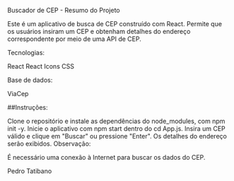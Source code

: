 Buscador de CEP - Resumo do Projeto

Este é um aplicativo de busca de CEP construído com React. Permite que os usuários insiram um CEP e obtenham detalhes do endereço correspondente por meio de uma API de CEP. 

Tecnologias:

React
React Icons
CSS

Base de dados:

ViaCep

##Instruções:

Clone o repositório e instale as dependências do node_modules, com npm init -y.
Inicie o aplicativo com npm start dentro do cd App.js.
Insira um CEP válido e clique em "Buscar" ou pressione "Enter".
Os detalhes do endereço serão exibidos.
Observação:

É necessário uma conexão à Internet para buscar os dados do CEP.

Pedro Tatibano
